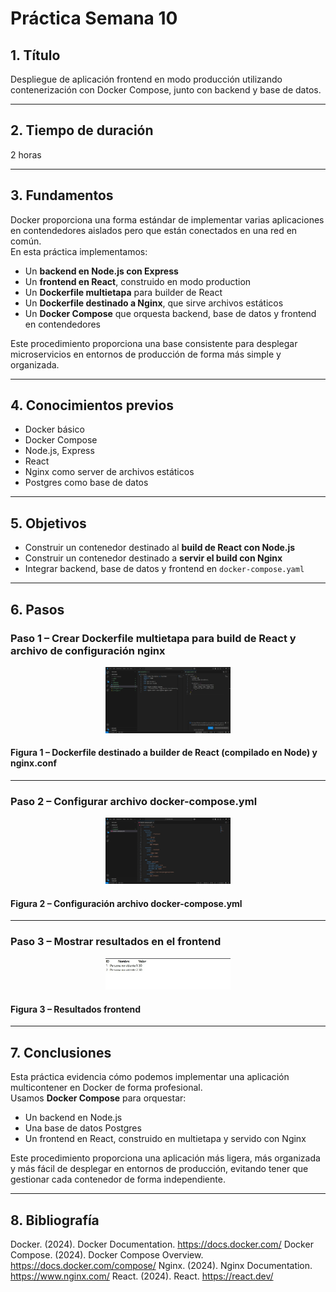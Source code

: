 # Práctica Semana 10

## 1. Título

Despliegue de aplicación frontend en modo producción utilizando contenerización con Docker Compose, junto con backend y base de datos.

---

## 2. Tiempo de duración

2 horas

---

## 3. Fundamentos

Docker proporciona una forma estándar de implementar varias aplicaciones en contendedores aislados pero que están conectados en una red en común.  
En esta práctica implementamos:

- Un **backend en Node.js con Express**
- Un **frontend en React**, construido en modo production
- Un **Dockerfile multietapa** para builder de React
- Un **Dockerfile destinado a Nginx**, que sirve archivos estáticos
- Un **Docker Compose** que orquesta backend, base de datos y frontend en contendedores

Este procedimiento proporciona una base consistente para desplegar microservicios en entornos de producción de forma más simple y organizada.

---

## 4. Conocimientos previos

- Docker básico
- Docker Compose
- Node.js, Express
- React
- Nginx como server de archivos estáticos
- Postgres como base de datos

---

## 5. Objetivos

- Construir un contenedor destinado al **build de React con Node.js**
- Construir un contenedor destinado a **servir el build con Nginx**
- Integrar backend, base de datos y frontend en `docker-compose.yaml`

---

## 6. Pasos

### Paso 1 – Crear Dockerfile multietapa para build de React y archivo de configuración nginx

<p align="center">
  <img src="./assets/1.jpg" style="max-width: 200px">
</p>

#### Figura 1 – Dockerfile destinado a builder de React (compilado en Node) y nginx.conf

---

### Paso 2 – Configurar archivo docker-compose.yml

<p align="center">
  <img src="./assets/2.jpg" style="max-width: 200px">
</p>

#### Figura 2 – Configuración archivo docker-compose.yml

---

### Paso 3 – Mostrar resultados en el frontend

<p align="center">
  <img src="./assets/3.jpg" style="max-width: 200px">
</p>

#### Figura 3 – Resultados frontend

---

## 7. Conclusiones

Esta práctica evidencia cómo podemos implementar una aplicación multicontener en Docker de forma profesional.  
Usamos **Docker Compose** para orquestar:

- Un backend en Node.js
- Una base de datos Postgres
- Un frontend en React, construido en multietapa y servido con Nginx

Este procedimiento proporciona una aplicación más ligera, más organizada y más fácil de desplegar en entornos de producción, evitando tener que gestionar cada contenedor de forma independiente.

---

## 8. Bibliografía

Docker. (2024). Docker Documentation. https://docs.docker.com/
Docker Compose. (2024). Docker Compose Overview. https://docs.docker.com/compose/
Nginx. (2024). Nginx Documentation. https://www.nginx.com/
React. (2024). React. https://react.dev/